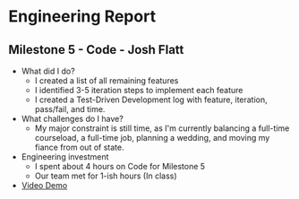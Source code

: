 # Engineering Report

## Milestone 5 - Code - Josh Flatt

* What did I do?
  * I created a list of all remaining features
  * I identified 3-5 iteration steps to implement each feature
  * I created a Test-Driven Development log with feature, iteration, pass/fail, and time.
* What challenges do I have?
  * My major constraint is still time, as I'm currently balancing a full-time courseload, a full-time job, planning a wedding, and moving my fiance from out of state.
* Engineering investment
  * I spent about 4 hours on Code for Milestone 5
  * Our team met for 1-ish hours (In class)
* [Video Demo](https://youtu.be/-------)

